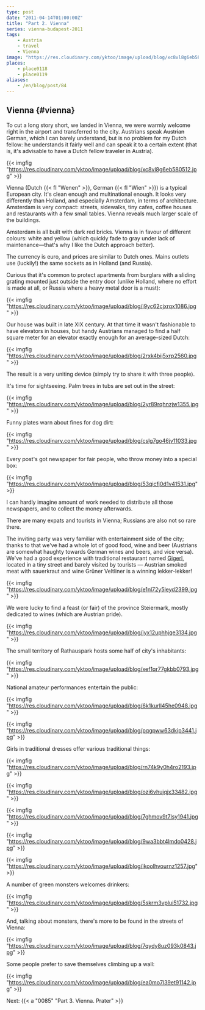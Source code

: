 ```yaml
---
type: post
date: "2011-04-14T01:00:00Z"
title: "Part 2. Vienna"
series: vienna-budapest-2011
tags:
    - Austria
    - travel
    - Vienna
image: "https://res.cloudinary.com/yktoo/image/upload/blog/xc8vl8g6eb580512.jpg"
places:
    - place0118
    - place0119
aliases:
    - /en/blog/post/84
---
```


## Vienna {#vienna}

To cut a long story short, we landed in Vienna, we were warmly welcome right in the airport and transferred to the city. Austrians speak ~~Austrian~~ German, which I can barely understand, but is no problem for my Dutch fellow: he understands it fairly well and can speak it to a certain extent (that is, it's advisable to have a Dutch fellow traveler in Austria).

{{< imgfig "https://res.cloudinary.com/yktoo/image/upload/blog/xc8vl8g6eb580512.jpg" >}}

<!--more-->

Vienna (Dutch {{< fl "Wenen" >}}, German {{< fl "Wien" >}}) is a typical European city. It's clean enough and multinational enough. It looks very differently than Holland, and especially Amsterdam, in terms of architecture. Amsterdam is very compact: streets, sidewalks, tiny cafes, coffee houses and restaurants with a few small tables. Vienna reveals much larger scale of the buildings.

Amsterdam is all built with dark red bricks. Vienna is in favour of different colours: white and yellow (which quickly fade to gray under lack of maintenance—that's why I like the Dutch approach better).

The currency is euro, and prices are similar to Dutch ones. Mains outlets use (luckily!) the same sockets as in Holland (and Russia).

Curious that it's common to protect apartments from burglars with a sliding grating mounted just outside the entry door (unlike Holland, where no effort is made at all, or Russia where a heavy metal door is a must):

{{< imgfig "https://res.cloudinary.com/yktoo/image/upload/blog/i9yc62cjxrqx1086.jpg" >}}

Our house was built in late XIX century. At that time it wasn't fashionable to have elevators in houses, but handy Austrians managed to find a half square meter for an elevator exactly enough for an average-sized Dutch:

{{< imgfig "https://res.cloudinary.com/yktoo/image/upload/blog/2rxk4bij5xrp2560.jpg" >}}

The result is a very uniting device (simply try to share it with three people).

It's time for sightseeing. Palm trees in tubs are set out in the street:

{{< imgfig "https://res.cloudinary.com/yktoo/image/upload/blog/2yr89rqhnzjw1355.jpg" >}}

Funny plates warn about fines for dog dirt:

{{< imgfig "https://res.cloudinary.com/yktoo/image/upload/blog/cslg7go46jv11033.jpg" >}}

Every post's got newspaper for fair people, who throw money into a special box:

{{< imgfig "https://res.cloudinary.com/yktoo/image/upload/blog/53qicfj0d1v41531.jpg" >}}

I can hardly imagine amount of work needed to distribute all those newspapers, and to collect the money afterwards.

There are many expats and tourists in Vienna; Russians are also not so rare there.

The inviting party was very familiar with entertainment side of the city; thanks to that we've had a whole lot of good food, wine and beer (Austrians are somewhat haughty towards German wines and beers, and vice versa). We've had a good experience with traditional restaurant named [Gigerl](http://maps.google.com/maps/place?fb=1&hq=gigerl&hnear=Vienna,+Austria&cid=17203199526655637556&z=14), located in a tiny street and barely visited by tourists — Austrian smoked meat with sauerkraut and wine Grüner Veltliner is a winning lekker-lekker!

{{< imgfig "https://res.cloudinary.com/yktoo/image/upload/blog/e1nl72y5leyd2399.jpg" >}}

We were lucky to find a feast (or fair) of the province Steiermark, mostly dedicated to wines (which are Austrian pride).

{{< imgfig "https://res.cloudinary.com/yktoo/image/upload/blog/iyx12uphhjqe3134.jpg" >}}

The small territory of Rathauspark hosts some half of city's inhabitants:

{{< imgfig "https://res.cloudinary.com/yktoo/image/upload/blog/xef1qr77gkbb0793.jpg" >}}

National amateur performances entertain the public:

{{< imgfig "https://res.cloudinary.com/yktoo/image/upload/blog/6k1kurll45he0948.jpg" >}}

{{< imgfig "https://res.cloudinary.com/yktoo/image/upload/blog/pqgpww63dkip3441.jpg" >}}

Girls in traditional dresses offer various traditional things:

{{< imgfig "https://res.cloudinary.com/yktoo/image/upload/blog/rn74k9y0h4ro2193.jpg" >}}

{{< imgfig "https://res.cloudinary.com/yktoo/image/upload/blog/ozi6vhujqjx33482.jpg" >}}

{{< imgfig "https://res.cloudinary.com/yktoo/image/upload/blog/7ghmov9t7lsy1941.jpg" >}}

{{< imgfig "https://res.cloudinary.com/yktoo/image/upload/blog/9wa3bbt4lmdo0428.jpg" >}}

{{< imgfig "https://res.cloudinary.com/yktoo/image/upload/blog/ikoolhvournz1257.jpg" >}}

A number of green monsters welcomes drinkers:

{{< imgfig "https://res.cloudinary.com/yktoo/image/upload/blog/5skrm3vplui51732.jpg" >}}

And, talking about monsters, there's more to be found in the streets of Vienna:

{{< imgfig "https://res.cloudinary.com/yktoo/image/upload/blog/7qydy8uz093k0843.jpg" >}}

Some people prefer to save themselves climbing up a wall:

{{< imgfig "https://res.cloudinary.com/yktoo/image/upload/blog/ea0mo7l39et91142.jpg" >}}

Next: {{< a "0085" "Part 3. Vienna. Prater" >}}
